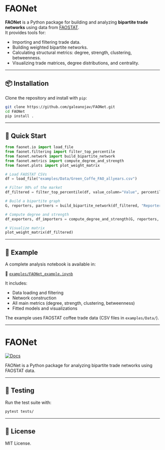 # FAONet

**FAONet** is a Python package for building and analyzing **bipartite trade networks** using data from [FAOSTAT](https://www.fao.org/faostat/).  
It provides tools for:

- Importing and filtering trade data.
- Building weighted bipartite networks.
- Calculating structural metrics: degree, strength, clustering, betweenness.
- Visualizing trade matrices, degree distributions, and centrality.

---

## 📦 Installation

Clone the repository and install with `pip`:

```bash
git clone https://github.com/galeanojav/FAONet.git
cd FAONet
pip install .
```

---

## 🚀 Quick Start

```python
from faonet.io import load_file
from faonet.filtering import filter_top_percentile
from faonet.network import build_bipartite_network
from faonet.metrics import compute_degree_and_strength
from faonet.plots import plot_weight_matrix

# Load FAOSTAT CSVs
df = load_file("examples/Data/Green_Coffe_FAO_allyears.csv")

# Filter 90% of the market
df_filtered = filter_top_percentile(df, value_column="Value", percentile=0.9)

# Build a bipartite graph
G, reporters, partners = build_bipartite_network(df_filtered, "Reporter Countries", "Partner Countries", "Value")

# Compute degree and strength
df_exporters, df_importers = compute_degree_and_strength(G, reporters, partners)

# Visualize matrix
plot_weight_matrix(df_filtered)
```

---

## 📁 Example

A complete analysis notebook is available in:

📍 [`examples/FAONet_example.ipynb`](examples/FAONet_example.ipynb)

It includes:

- Data loading and filtering
- Network construction
- All main metrics (degree, strength, clustering, betweenness)
- Fitted models and visualizations

The example uses FAOSTAT coffee trade data (CSV files in `examples/Data/`).

---
# FAONet

[![Docs](https://img.shields.io/badge/docs-online-blue.svg)](https://TU_USUARIO.github.io/FAONet)

FAONet is a Python package for analyzing bipartite trade networks using FAOSTAT data.

---

## 🧪 Testing

Run the test suite with:

```bash
pytest tests/
```

---

## 📄 License

MIT License.
